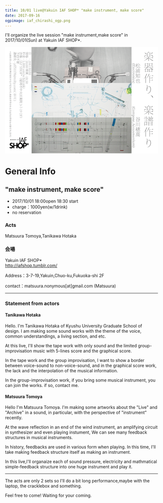 ```yaml
---
title: 10/01 live@Yakuin IAF SHOP* "make instrument, make score"
date: 2017-09-16
ogpimage: iaf_chirashi_ogp.png
---
```


I'll organize the live session "make instrument,make score" in 2017/10/01(Sun) at Yakuin IAF SHOP*.

![](iaf_chirashi.png)


<!--more-->

# General Info

## "make instrument, make score"

- 2017/10/01 18:00open 18:30 start
- charge：1000yen(w/1drink)
- no reservation


### Acts

Matsuura Tomoya,Tanikawa Hotaka

### 会場

Yakuin IAF SHOP*<br>
<http://iafshop.tumblr.com/>

Address：3-7-19,Yakuin,Chuo-ku,Fukuoka-shi 2F

contact：matsuura.nonymous[at]<span style="display:none;"></span>gmail.com (Matsuura)

---

### Statement from actors

#### Tanikawa Hotaka

Hello.
I'm Tanikawa Hotaka of Kyushu University Graduate School of design.
I am making some sound works with the theme of the voice, common understandings, a living section, and etc.

At this live, I'll show the tape work with only sound and the limited group-improvisation music with 5-lines score and the graphical score.

In the tape work and the group improvisation, I want to show a border between voice-sound to non-voice-sound, and in the graphical score work, the lack and the interpolation of the musical information.

In the group-improvisation work, if you bring some musical instrument, you can join the works. if so, contact me.

#### Matsuura Tomoya

Hello I'm Matsuura Tomoya. I'm making some artworks about the "Live" and "Archive" in a sound, in particular, with the perspective of "instrument" recently.

At the wave reflection in an end of the wind instrument, an amplifying circuit in synthesizer and even playing instument, We can see many feedback structures in musical instruments.

In history, feedbacks are used in various form when playing. In this time, I'll take making feedback structure itself as making an instrument.
 
In this live,I'll organaize each of sound pressure, electricity and mathmatical simple-feedback structure into one huge instrument and play it.

---

The acts are only 2 sets so I'll do a bit long performance,maybe with the laptop, the cracklebox and something.

Feel free to come! Waiting for your coming.
